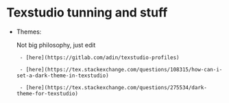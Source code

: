 # Texstudio tunning and stuff

- Themes:

    Not big philosophy, just edit 

       - [here](https://gitlab.com/adin/texstudio-profiles)

       - [here](https://tex.stackexchange.com/questions/108315/how-can-i-set-a-dark-theme-in-texstudio)

       - [here](https://tex.stackexchange.com/questions/275534/dark-theme-for-texstudio)